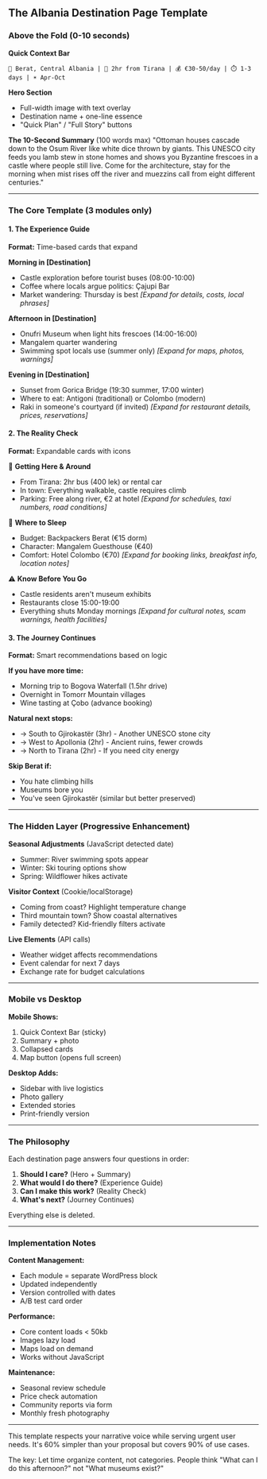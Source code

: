 ## The Albania Destination Page Template

### Above the Fold (0-10 seconds)

**Quick Context Bar**
```
📍 Berat, Central Albania | 🚗 2hr from Tirana | 💰 €30-50/day | ⏱️ 1-3 days | ☀️ Apr-Oct
```

**Hero Section**
- Full-width image with text overlay
- Destination name + one-line essence
- "Quick Plan" / "Full Story" buttons

**The 10-Second Summary** (100 words max)
"Ottoman houses cascade down to the Osum River like white dice thrown by giants. This UNESCO city feeds you lamb stew in stone homes and shows you Byzantine frescoes in a castle where people still live. Come for the architecture, stay for the morning when mist rises off the river and muezzins call from eight different centuries."

---

### The Core Template (3 modules only)

#### 1. The Experience Guide
**Format:** Time-based cards that expand

**Morning in [Destination]**
- Castle exploration before tourist buses (08:00-10:00)
- Coffee where locals argue politics: Çajupi Bar
- Market wandering: Thursday is best
*[Expand for details, costs, local phrases]*

**Afternoon in [Destination]**
- Onufri Museum when light hits frescoes (14:00-16:00)
- Mangalem quarter wandering
- Swimming spot locals use (summer only)
*[Expand for maps, photos, warnings]*

**Evening in [Destination]**
- Sunset from Gorica Bridge (19:30 summer, 17:00 winter)
- Where to eat: Antigoni (traditional) or Colombo (modern)
- Raki in someone's courtyard (if invited)
*[Expand for restaurant details, prices, reservations]*

#### 2. The Reality Check
**Format:** Expandable cards with icons

🚗 **Getting Here & Around**
- From Tirana: 2hr bus (400 lek) or rental car
- In town: Everything walkable, castle requires climb
- Parking: Free along river, €2 at hotel
*[Expand for schedules, taxi numbers, road conditions]*

🏨 **Where to Sleep**
- Budget: Backpackers Berat (€15 dorm)
- Character: Mangalem Guesthouse (€40)
- Comfort: Hotel Colombo (€70)
*[Expand for booking links, breakfast info, location notes]*

⚠️ **Know Before You Go**
- Castle residents aren't museum exhibits
- Restaurants close 15:00-19:00
- Everything shuts Monday mornings
*[Expand for cultural notes, scam warnings, health facilities]*

#### 3. The Journey Continues
**Format:** Smart recommendations based on logic

**If you have more time:**
- Morning trip to Bogova Waterfall (1.5hr drive)
- Overnight in Tomorr Mountain villages
- Wine tasting at Çobo (advance booking)

**Natural next stops:**
- → South to Gjirokastër (3hr) - Another UNESCO stone city
- → West to Apollonia (2hr) - Ancient ruins, fewer crowds
- → North to Tirana (2hr) - If you need city energy

**Skip Berat if:**
- You hate climbing hills
- Museums bore you
- You've seen Gjirokastër (similar but better preserved)

---

### The Hidden Layer (Progressive Enhancement)

**Seasonal Adjustments** (JavaScript detected date)
- Summer: River swimming spots appear
- Winter: Ski touring options show
- Spring: Wildflower hikes activate

**Visitor Context** (Cookie/localStorage)
- Coming from coast? Highlight temperature change
- Third mountain town? Show coastal alternatives
- Family detected? Kid-friendly filters activate

**Live Elements** (API calls)
- Weather widget affects recommendations
- Event calendar for next 7 days
- Exchange rate for budget calculations

---

### Mobile vs Desktop

**Mobile Shows:**
1. Quick Context Bar (sticky)
2. Summary + photo
3. Collapsed cards
4. Map button (opens full screen)

**Desktop Adds:**
- Sidebar with live logistics
- Photo gallery  
- Extended stories
- Print-friendly version

---

### The Philosophy

Each destination page answers four questions in order:

1. **Should I care?** (Hero + Summary)
2. **What would I do there?** (Experience Guide)
3. **Can I make this work?** (Reality Check)
4. **What's next?** (Journey Continues)

Everything else is deleted.

---

### Implementation Notes

**Content Management:**
- Each module = separate WordPress block
- Updated independently
- Version controlled with dates
- A/B test card order

**Performance:**
- Core content loads < 50kb
- Images lazy load
- Maps load on demand
- Works without JavaScript

**Maintenance:**
- Seasonal review schedule
- Price check automation
- Community reports via form
- Monthly fresh photography

---

This template respects your narrative voice while serving urgent user needs. It's 60% simpler than your proposal but covers 90% of use cases. 

The key: Let time organize content, not categories. People think "What can I do this afternoon?" not "What museums exist?"